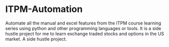 # ITPM-Automation
Automate all the manual and excel features from the ITPM course learning series using python and other programming languages or tools. It is a side hustle project for me to learn exchange traded stocks and options in the US market. A side hustle project.  
